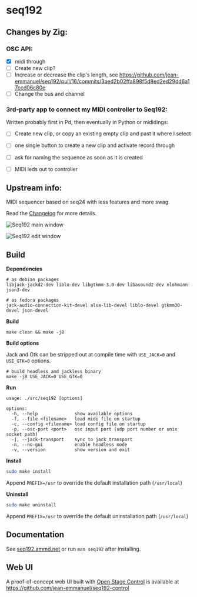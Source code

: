 # seq192

## Changes by Zig:
### OSC API:
- [X] midi through
- [ ] Create new clip?
- [ ] Increase or decrease the clip's length, see https://github.com/jean-emmanuel/seq192/pull/16/commits/3aed2b02ffa898f5d8ed2ed29dd6a17ccd06c80e
- [ ] Change the bus and channel

### 3rd-party app to connect my MIDI controller to Seq192:
Written probably first in Pd, then eventually in Python or mididings:
- [ ] Create new clip, or copy an existing empty clip and past it where I select
- [ ] one single button to create a new clip and activate record through
- [ ] ask for naming the sequence as soon as it is created
- [ ] MIDI leds out to controller


## Upstream info:

MIDI sequencer based on seq24 with less features and more swag.

Read the [Changelog](CHANGELOG.md) for more details.

![Seq192 main window](https://user-images.githubusercontent.com/5261671/215058107-55ec762c-a9c7-488b-aff8-70c26bea93b7.png)

![Seq192 edit window](https://user-images.githubusercontent.com/5261671/215058105-f825167b-2d37-4296-a8d8-da17b280ee66.png)



## Build

**Dependencies**
```
# as debian packages
libjack-jackd2-dev liblo-dev libgtkmm-3.0-dev libasound2-dev nlohmann-json3-dev

# as fedora packages
jack-audio-connection-kit-devel alsa-lib-devel liblo-devel gtkmm30-devel json-devel
```

**Build**
```
make clean && make -j8
```

**Build options**

Jack and Gtk can be stripped out at compile time with `USE_JACK=0` and `USE_GTK=0` options.
```
# build headless and jackless binary
make -j8 USE_JACK=0 USE_GTK=0
```

**Run**

```
usage: ./src/seq192 [options]

options:
  -h, --help              show available options
  -f, --file <filename>   load midi file on startup
  -c, --config <filename> load config file on startup
  -p, --osc-port <port>   osc input port (udp port number or unix socket path)
  -j, --jack-transport    sync to jack transport
  -n, --no-gui            enable headless mode
  -v, --version           show version and exit
```

**Install**

```bash
sudo make install
```

Append `PREFIX=/usr` to override the default installation path (`/usr/local`)

**Uninstall**

```bash
sudo make uninstall
```

Append `PREFIX=/usr` to override the default uninstallation path (`/usr/local`)

## Documentation

See [seq192.ammd.net](https://seq192.ammd.net/) or run `man seq192` after installing.

## Web UI

A proof-of-concept web UI built with [Open Stage Control](https://openstagecontrol.ammd.net/) is available at https://github.com/jean-emmanuel/seq192-control
